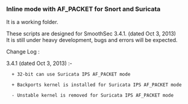 <h3>Inline mode with AF_PACKET for Snort and Suricata</h3>

It is a working folder.

These scripts are designed for SmoothSec 3.4.1. (dated Oct 3, 2013)  
It is still under heavy development, bugs and errors will be expected. 

Change Log :

3.4.1 (dated Oct 3, 2013) :- 

      + 32-bit can use Suricata IPS AF_PACKET mode

      + Backports kernel is installed for Suricata IPS AF_PACKET mode

      - Unstable kernel is removed for Suricata IPS AF_PACKET mode
